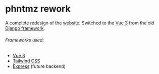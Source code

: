 # phntmz rework

A complete redesign of the [website](https://www.phntmz.com/). Switched to the [Vue 3](https://vuejs.org/) from the old [Django framework](https://www.djangoproject.com/).

###### Frameworks used:
- [Vue 3](https://vuejs.org/)
- [Tailwind CSS](https://tailwindcss.com/)
- [Express](https://expressjs.com/) (future backend)